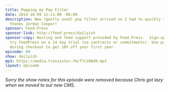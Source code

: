 ```yaml
---
title: Popping my Pop Filter
date: 2014-10-09 12:11:00 -06:00
description: New (gently used) pop filter arrived so I had to quickly try it out -
  thanks Jordan Cooper!
sponsor: Feed.Press
sponsor-link: http://feed.press/dailyish
sponsor-copy: Hosting and feed support provided by Feed.Press.  Sign-up today and
  try FeedPress on a 14 day trial (no contracts or commitments). Use promo code "dailyish"
  during checkout to get 10% off your first year.
episode: 49
show: dailyish
mp3: https://media.transistor.fm/f7c200d9.mp3
layout: episode
---
```


<em>Sorry the show notes for this episode were removed because Chris got lazy when we moved to our new CMS</em>.
